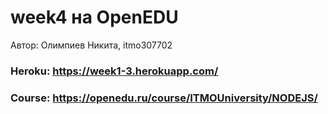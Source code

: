 # week4 на OpenEDU
Автор: Олимпиев Никита, itmo307702

### Heroku: https://week1-3.herokuapp.com/
### Course: https://openedu.ru/course/ITMOUniversity/NODEJS/
